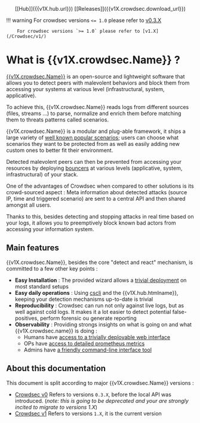 <center>[[Hub]]({{v1X.hub.url}}) [[Releases]]({{v1X.crowdsec.download_url}})</center>


!!! warning
        For crowdsec versions `<= 1.0` please refer to [v0.3.X](/Crowdsec/v0/)

        For crowdsec versions `>= 1.0` please refer to [v1.X](/Crowdsec/v1/)

# What is {{v1X.crowdsec.Name}} ?

[{{v1X.crowdsec.Name}}]({{v1X.crowdsec.url}}) is an open-source and lightweight software that allows you to detect peers with malevolent behaviors and block them from accessing your systems at various level (infrastructural, system, applicative).

To achieve this, {{v1X.crowdsec.Name}} reads logs from different sources (files, streams ...) to parse, normalize and enrich them before matching them to threats patterns called scenarios. 

{{v1X.crowdsec.Name}} is a modular and plug-able framework, it ships a large variety of [well known popular scenarios](https://hub.crowdsec.net/browse/#configurations); users can choose what scenarios they want to be protected from as well as easily adding new custom ones to better fit their environment.

Detected malevolent peers can then be prevented from accessing your resources by deploying [bouncers]({{v1X.hub.bouncers_url}}) at various levels (applicative, system, infrastructural) of your stack.

One of the advantages of Crowdsec when compared to other solutions is its crowd-sourced aspect : Meta information about detected attacks (source IP, time and triggered scenario) are sent to a central API and then shared amongst all users.

Thanks to this, besides detecting and stopping attacks in real time based on your logs, it allows you to preemptively block known bad actors from accessing your information system.


## Main features

{{v1X.crowdsec.Name}}, besides the core "detect and react" mechanism,  is committed to a few other key points :

 - **Easy Installation** : The provided wizard allows a [trivial deployment](/Crowdsec/v1/getting_started/installation/#using-the-interactive-wizard) on most standard setups
 - **Easy daily operations** : Using [cscli](/Crowdsec/v1/cscli/cscli_upgrade/) and the {{v1X.hub.htmlname}}, keeping your detection mechanisms up-to-date is trivial
 - **Reproducibility** : Crowdsec can run not only against live logs, but as well against cold logs. It makes it a lot easier to detect potential false-positives, perform forensic ou generate reporting
 - **Observability** : Providing strongs insights on what is going on and what {{v1X.crowdsec.name}} is doing :
    - Humans have [access to a trivially deployable web interface](/Crowdsec/v1/observability/dashboard/)
    - OPs have [access to detailed prometheus metrics](/Crowdsec/v1/observability/prometheus/)
    - Admins have [a friendly command-line interface tool](/Crowdsec/v1/observability/command_line/)

## About this documentation

This document is split according to major {{v1X.crowdsec.Name}} versions :

 - [Crowdsec v0](/Crowdsec/v0/) Refers to versions `0.3.X`, before the local API was introduced. (_note: this is going to be deprecated and your are strongly incited to migrate to versions 1.X_)
 - [Crowdsec v1](/Crowdsec/v1/) Refers to versions `1.X`, it is the current version